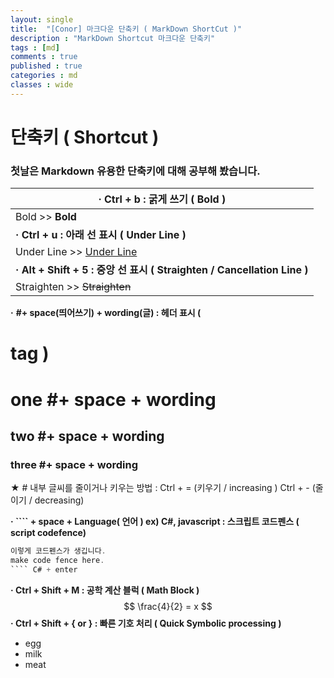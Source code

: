 ```yaml
---
layout: single
title:  "[Conor] 마크다운 단축키 ( MarkDown ShortCut )"
description : "MarkDown Shortcut 마크다운 단축키"
tags : [md]
comments : true
published : true
categories : md
classes : wide
---
```


# 단축키 ( Shortcut )

### 첫날은 Markdown 유용한 단축키에 대해 공부해 봤습니다.

| · Ctrl + b : 굵게 쓰기 ( Bold )                              |
| ------------------------------------------------------------ |
| Bold >> **Bold**                                             |
| **·** **Ctrl + u : 아래 선 표시 ( Under Line )**             |
| Under Line >> <u>Under Line</u>                              |
| **·** **Alt + Shift + 5 : 중앙 선 표시 ( Straighten / Cancellation Line )** |
| Straighten >> ~~Straighten~~                                 |

**·** **#+ space(띄어쓰기) + wording(글) : 헤더 표시 ( <h1> tag )**

# one #+ space + wording

## two #+ space + wording

### three #+ space + wording

★ # 내부 글씨를 줄이거나 키우는 방법 : Ctrl + = (키우기 / increasing ) Ctrl + - (줄이기 / decreasing)



**· ```` + space + Language( 언어 ) ex) C#, javascript : 스크립트 코드펜스 ( script codefence)**

```` c#
이렇게 코드펜스가 생깁니다.
make code fence here. 
```` C# + enter
````



**· Ctrl + Shift + M : 공학 계산 블럭 ( Math Block )**
$$
\frac{4}{2} = x
$$
**· Ctrl + Shift + { or } : 빠른 기호 처리 ( Quick Symbolic processing )**

- egg
- milk
- meat
